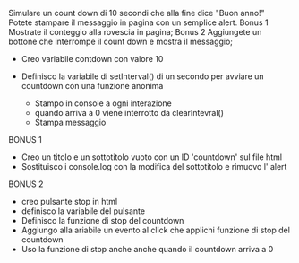 Simulare un count down di 10 secondi che alla fine dice "Buon anno!"
Potete stampare il messaggio in pagina con un semplice alert.
Bonus 1
Mostrate il conteggio alla rovescia in pagina;
Bonus 2
Aggiungete un bottone che interrompe il count down e mostra il messaggio;


- Creo variabile contdown con valore 10

-  Definisco la variabile di setInterval() di un secondo per avviare un countdown con una funzione anonima
    - Stampo in console a ogni interazione
    - quando arriva a 0 viene interrotto da clearIntevral()
    - Stampa messaggio

BONUS 1
- Creo un titolo e un sottotitolo vuoto con un ID 'countdown' sul file html
- Sostituisco i console.log con la modifica del sottotitolo e rimuovo l' alert

BONUS 2
- creo pulsante stop in html
- definisco la variabile del pulsante
- Definisco la funzione di stop del countdown
- Aggiungo alla ariabile un evento al click che applichi funzione di stop del countdown
- Uso la funzione di stop anche anche quando il countdown arriva a 0